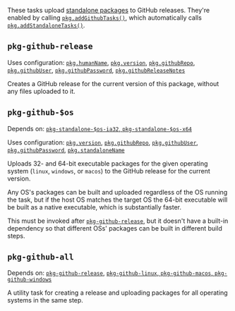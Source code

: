 These tasks upload [standalone packages][] to GitHub releases. They're enabled
by calling [`pkg.addGithubTasks()`][], which automatically calls
[`pkg.addStandaloneTasks()`][].

[standalone packages]: standalone.md
[`pkg.addGithubTasks()`]: https://pub.dev/documentation/cli_pkg/latest/cli_pkg/addGithubTasks.html
[`pkg.addStandaloneTasks()`]: https://pub.dev/documentation/cli_pkg/latest/cli_pkg/addStandaloneTasks.html

## `pkg-github-release`

Uses configuration: [`pkg.humanName`][], [`pkg.version`][],
[`pkg.githubRepo`][], [`pkg.githubUser`][], [`pkg.githubPassword`][],
[`pkg.githubReleaseNotes`][]

[`pkg.humanName`]: https://pub.dev/documentation/cli_pkg/latest/cli_pkg/humanName.html
[`pkg.version`]: https://pub.dev/documentation/cli_pkg/latest/cli_pkg/version.html
[`pkg.githubRepo`]: https://pub.dev/documentation/cli_pkg/latest/cli_pkg/githubRepo.html
[`pkg.githubUser`]: https://pub.dev/documentation/cli_pkg/latest/cli_pkg/githubUser.html
[`pkg.githubPassword`]: https://pub.dev/documentation/cli_pkg/latest/cli_pkg/githubPassword.html
[`pkg.githubReleaseNotes`]: https://pub.dev/documentation/cli_pkg/latest/cli_pkg/githubReleaseNotes.html

Creates a GitHub release for the current version of this package, without any
files uploaded to it.

## `pkg-github-$os`

Depends on: [`pkg-standalone-$os-ia32`, `pkg-standalone-$os-x64`][]

[`pkg-standalone-$os-ia32`, `pkg-standalone-$os-x64`]: standalone.md#pkg-standalone-os-arch

Uses configuration: [`pkg.version`][], [`pkg.githubRepo`][],
[`pkg.githubUser`][], [`pkg.githubPassword`][], [`pkg.standaloneName`][]

[`pkg.standaloneName`]: https://pub.dev/documentation/cli_pkg/latest/cli_pkg/standaloneName.html

Uploads 32- and 64-bit executable packages for the given operating system
(`linux`, `windows`, or `macos`) to the GitHub release for the current version.

Any OS's packages can be built and uploaded regardless of the OS running the
task, but if the host OS matches the target OS the 64-bit executable will be
built as a native executable, which is substantially faster.

This must be invoked after [`pkg-github-release`][], but it doesn't have a
built-in dependency so that different OSs' packages can be built in different
build steps.

[`pkg-github-release`]: #pkg-github-release

## `pkg-github-all`

Depends on: [`pkg-github-release`][], [`pkg-github-linux`, `pkg-github-macos`,
`pkg-github-windows`][]

[`pkg-github-linux`, `pkg-github-macos`, `pkg-github-windows`]: #pkg-github-os

A utility task for creating a release and uploading packages for all operating
systems in the same step.

